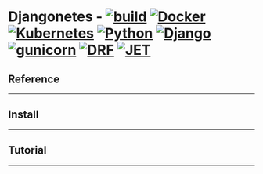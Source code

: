 
# **Djangonetes** - [![build](https://circleci.com/bb/xbarx/ohplapi.svg?style=shield&circle-token=6536bd6e888193dec831d6edf7407dee28318a3d)](https://app.circleci.com/pipelines/bitbucket/xbarx/ohplapi) [![Docker](https://img.shields.io/badge/Docker-20.1.2-brightgreen.svg)]() [![Kubernetes](https://img.shields.io/badge/Kubernetes-1.19.3-brightgreen.svg)]() [![Python](https://img.shields.io/badge/python-3.6-brightgreen.svg)](https://www.python.org/downloads/release/python-367/) [![Django](https://img.shields.io/badge/Django-3.1.7-brightgreen.svg)](https://docs.djangoproject.com/en/3.1/intro/install/) [![gunicorn](https://img.shields.io/badge/gunicorn-20.0.4-brightgreen.svg)]() [![DRF](https://img.shields.io/badge/DRF-3.12.2-brightgreen.svg)]() [![JET](https://img.shields.io/badge/jet3-1.0.8-brightgreen.svg)]() 

## **Reference**
---

## **Install**
---
## **Tutorial**
---